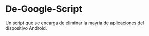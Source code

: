 # De-Google-Script
Un script que se encarga de eliminar la mayria de aplicaciones del dispositivo Android.
